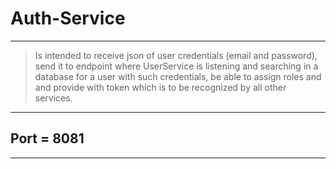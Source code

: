 # Auth-Service

---

> Is intended to receive json of user credentials (email and password),
> send it to endpoint where UserService is listening and searching in a database
> for a user with such credentials, be able to assign roles and
> and provide with token which is to be recognized by all other services.

---

## Port = 8081

---